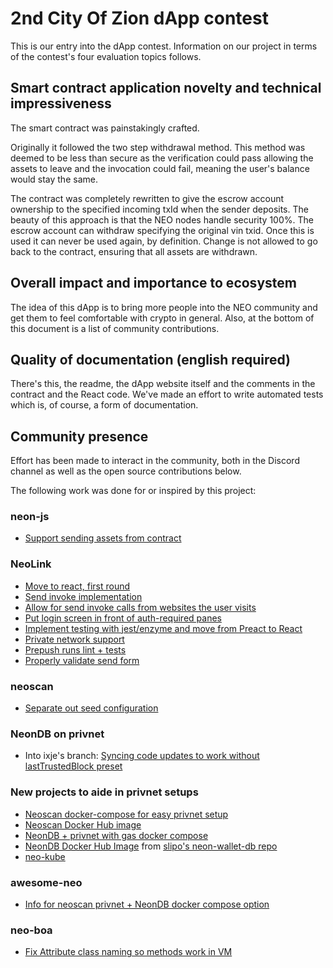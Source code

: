 # 2nd City Of Zion dApp contest

This is our entry into the dApp contest. Information on our project in terms of the contest's four evaluation topics follows.

## Smart contract application novelty and technical impressiveness

The smart contract was painstakingly crafted.

Originally it followed the two step withdrawal method. This method was deemed to be less than secure as the verification could pass allowing the assets to leave and the invocation could fail, meaning the user's balance would stay the same.

The contract was completely rewritten to give the escrow account ownership to the specified incoming txId when the sender deposits. The beauty of this approach is that the NEO nodes handle security 100%. The escrow account can withdraw specifying the original vin txid. Once this is used it can never be used again, by definition. Change is not allowed to go back to the contract, ensuring that all assets are withdrawn.

## Overall impact and importance to ecosystem

The idea of this dApp is to bring more people into the NEO community and get them to feel comfortable with crypto in general. Also, at the bottom of this document is a list of community contributions.

## Quality of documentation (english required)

There's this, the readme, the dApp website itself and the comments in the contract and the React code. We've made an effort to write automated tests which is, of course, a form of documentation.

## Community presence

Effort has been made to interact in the community, both in the Discord channel as well as the open source contributions below.

The following work was done for or inspired by this project:

### neon-js

* [Support sending assets from contract](https://github.com/CityOfZion/neon-js/pull/158)

### NeoLink

* [Move to react, first round ](https://github.com/CityOfZion/NeoLink/pull/11)
* [Send invoke implementation](https://github.com/CityOfZion/NeoLink/pull/21)
* [Allow for send invoke calls from websites the user visits](https://github.com/CityOfZion/NeoLink/pull/27)
* [Put login screen in front of auth-required panes](https://github.com/CityOfZion/NeoLink/pull/34)
* [Implement testing with jest/enzyme and move from Preact to React](https://github.com/CityOfZion/NeoLink/pull/40)
* [Private network support](https://github.com/CityOfZion/NeoLink/pull/49)
* [Prepush runs lint + tests](https://github.com/CityOfZion/NeoLink/pull/54)
* [Properly validate send form](https://github.com/CityOfZion/NeoLink/pull/55)

### neoscan

* [Separate out seed configuration](https://github.com/CityOfZion/neo-scan/pull/118)

### NeonDB on privnet

* Into ixje's branch: [Syncing code updates to work without lastTrustedBlock preset](https://github.com/ixje/neon-wallet-db/pull/1)

### New projects to aide in privnet setups

* [Neoscan docker-compose for easy privnet setup](https://github.com/slipo/neo-scan-docker)
* [Neoscan Docker Hub image](https://hub.docker.com/r/slipoh/neo-scan/)
* [NeonDB + privnet with gas docker compose](https://gist.github.com/slipo/f18f1a0b5e6adb7b0bf172b93379d891)
* [NeonDB Docker Hub Image](https://hub.docker.com/r/slipoh/neon-wallet-db/) from [slipo's neon-wallet-db repo](https://github.com/CityOfZion/neon-wallet-db)
* [neo-kube](https://github.com/slipo/neo-kube)

### awesome-neo

* [Info for neoscan privnet + NeonDB docker compose option](https://github.com/CityOfZion/awesome-neo/pull/48)

### neo-boa
* [Fix Attribute class naming so methods work in VM ](https://github.com/CityOfZion/neo-boa/pull/33)